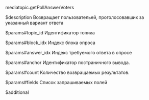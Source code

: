 mediatopic.getPollAnswerVoters

$description
Возвращает пользовательей, проголосовавших за указанный вариант ответа

$params#topic_id
Идентификатор топика

$params#block_idx
Индекс блока опроса

$params#answer_idx
Индекс требуемого ответа в опросе

$params#anchor
Идентификатор постраничного вывода.

$params#count
Количество возвращаемых результатов.

$params#fields
Список запрашиваемых полей

$additional
